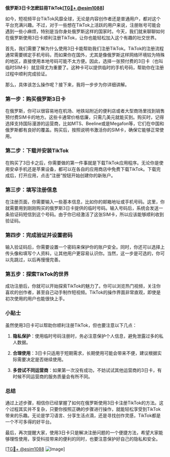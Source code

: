 **俄罗斯3日卡怎麽註冊TikTok[[TG💪+ @esim1088](https://t.me/s/esim1088)]**

如今，短视频平台TikTok风靡全球，无论是内容创作者还是普通用户，都对这个平台充满兴趣。不过，对于一些想在TikTok上活跃的用户来说，注册账号可能会遇到一些小麻烦，特别是当你身处俄罗斯这样的国家时。今天，我们就来聊聊如何在俄罗斯使用3日卡顺利注册TikTok，让你也能轻松加入这个有趣的社交世界。

首先，我们需要了解为什么使用3日卡能帮助我们注册TikTok。TikTok的注册流程通常需要绑定手机号码，而如果你在国外，尤其是像俄罗斯这样网络环境较为特殊的地区，直接使用本地号码可能不太方便。因此，选择一张预付费的3日卡（也叫临时SIM卡）就显得尤为重要了。这种卡可以提供临时的手机号码，帮助你在注册过程中顺利完成验证。

那么，具体该怎么操作呢？接下来，我将一步步为你详细讲解。

### 第一步：购买俄罗斯3日卡

在俄罗斯，你可以很容易地在机场、地铁站附近的便利店或者大型商场里找到销售预付费SIM卡的地方。这些卡通常价格低廉，只需几美元就能买到。购买时，记得选择支持国际漫游的运营商，比如MTS、Beeline或是Megafon等，它们在中国和俄罗斯都有良好的覆盖。购买后，按照说明书激活你的SIM卡，确保它能够正常使用。

### 第二步：下载并安装TikTok

在购买了3日卡之后，你需要做的第一件事就是下载TikTok应用程序。无论你是使用安卓手机还是苹果设备，都可以在各自的应用商店中免费下载TikTok。下载完成后，打开应用，点击“注册”按钮开始创建你的新账户。

### 第三步：填写注册信息

在注册页面，你需要输入一些基本信息，比如你的邮箱地址或手机号码。这里，你就需要用到刚刚购买的俄罗斯3日卡提供的临时号码。输入号码后，系统会发送一条验证码短信到这个号码。由于你已经激活了这张SIM卡，所以应该能够顺利收到验证码。

### 第四步：完成验证并设置密码

输入验证码后，你需要设置一个密码来保护你的账户安全。同时，你还可以选择上传头像和填写个人资料，让其他用户更容易认识你。当然，这一步是可选的，你可以先跳过，以后再慢慢完善。

### 第五步：探索TikTok的世界

成功注册后，你就可以开始探索TikTok的魅力了。你可以浏览热门视频，关注你喜欢的创作者，甚至自己动手制作短视频。TikTok的操作界面非常直观，即使是初次使用的用户也能很快上手。

### 小贴士

虽然使用3日卡可以帮助你顺利注册TikTok，但也要注意以下几点：

1. **隐私保护**：使用临时号码注册时，务必注意保护个人信息，避免泄露过多的私人数据。
   
2. **合理使用**：3日卡只适用于短期需求，长期使用可能会带来不便，建议根据实际需要决定是否继续使用。

3. **多尝试不同运营商**：如果第一次没有成功，不妨试试其他运营商的3日卡，有时候不同运营商的服务质量会有所不同。

### 总结

通过上述步骤，相信你已经掌握了如何在俄罗斯使用3日卡注册TikTok的方法。这个过程其实并不复杂，只要你按照正确的步骤进行操作，就能轻松享受到TikTok带来的乐趣。无论是学习语言、分享生活点滴，还是寻找创作灵感，TikTok都是一个不可多得的好平台。

最后，再次提醒大家，使用3日卡只是解决注册问题的一个便捷方法，希望大家能够理性使用，享受科技带来的便利的同时，也要注意保护好自己的隐私和安全。

[[TG💪+ @esim1088](https://t.me/s/esim1088) ![Image](https://i.postimg.cc/4NQfJmqS/Snipaste-2025-05-13-00-14-12.png)]